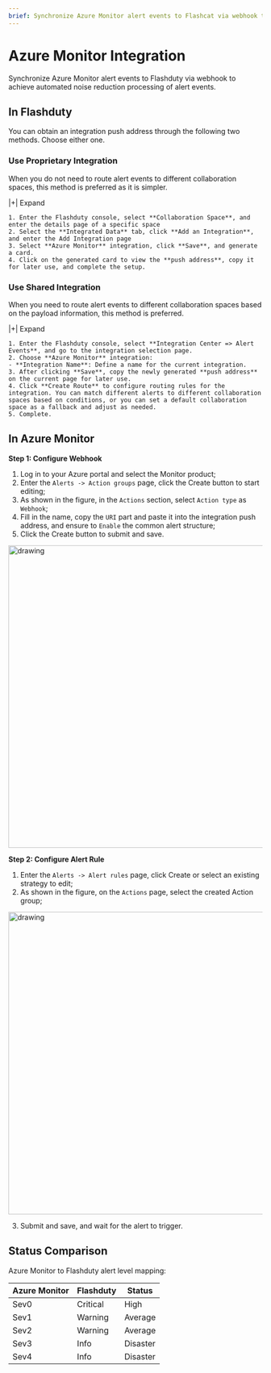 ```yaml
---
brief: Synchronize Azure Monitor alert events to Flashcat via webhook to achieve automated noise reduction processing of alert events
---
```


# Azure Monitor Integration

Synchronize Azure Monitor alert events to Flashduty via webhook to achieve automated noise reduction processing of alert events.

## In Flashduty
You can obtain an integration push address through the following two methods. Choose either one.

### Use Proprietary Integration

When you do not need to route alert events to different collaboration spaces, this method is preferred as it is simpler.

|+| Expand

    1. Enter the Flashduty console, select **Collaboration Space**, and enter the details page of a specific space
    2. Select the **Integrated Data** tab, click **Add an Integration**, and enter the Add Integration page
    3. Select **Azure Monitor** integration, click **Save**, and generate a card.
    4. Click on the generated card to view the **push address**, copy it for later use, and complete the setup.

### Use Shared Integration

When you need to route alert events to different collaboration spaces based on the payload information, this method is preferred.

|+| Expand

    1. Enter the Flashduty console, select **Integration Center => Alert Events**, and go to the integration selection page.
    2. Choose **Azure Monitor** integration:
    - **Integration Name**: Define a name for the current integration.
    3. After clicking **Save**, copy the newly generated **push address** on the current page for later use.
    4. Click **Create Route** to configure routing rules for the integration. You can match different alerts to different collaboration spaces based on conditions, or you can set a default collaboration space as a fallback and adjust as needed.
    5. Complete.

## In Azure Monitor
**Step 1: Configure Webhook**

1. Log in to your Azure portal and select the Monitor product;
2. Enter the `Alerts -> Action groups` page, click the Create button to start editing;
3. As shown in the figure, in the `Actions` section, select `Action type` as `Webhook`;
4. Fill in the name, copy the `URI` part and paste it into the integration push address, and ensure to `Enable` the common alert structure;
5. Click the Create button to submit and save.

<img alt="drawing" width="600" src="https://fc.3ti.site/zh/flashduty/mixin/alert_integration/azure_monitor/1.avif" />

**Step 2: Configure Alert Rule**

1. Enter the `Alerts -> Alert rules` page, click Create or select an existing strategy to edit;
2. As shown in the figure, on the `Actions` page, select the created Action group;

<img alt="drawing" width="600" src="https://fc.3ti.site/zh/flashduty/mixin/alert_integration/azure_monitor/2.avif" />

3. Submit and save, and wait for the alert to trigger.

## Status Comparison

Azure Monitor to Flashduty alert level mapping:

| Azure Monitor  |  Flashduty  | Status |
| ------------ | -------- | ---- |
| Sev0     | Critical | High |
| Sev1     | Warning  | Average |
| Sev2     | Warning  | Average |
| Sev3     | Info     | Disaster |
| Sev4     | Info     | Disaster |